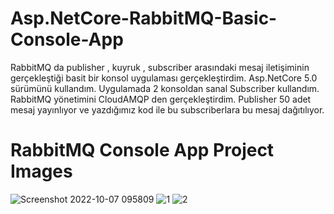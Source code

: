 # Asp.NetCore-RabbitMQ-Basic-Console-App
RabbitMQ da publisher , kuyruk , subscriber arasındaki mesaj iletişiminin gerçekleştiği basit bir konsol uygulaması gerçekleştirdim. Asp.NetCore 5.0 sürümünü kullandım. Uygulamada 2 konsoldan sanal Subscriber kullandım. RabbitMQ yönetimini CloudAMQP den gerçekleştirdim. Publisher 50 adet mesaj yayınlıyor ve yazdığımız kod ile bu subscriberlara bu mesaj dağıtılıyor.

# RabbitMQ Console App Project Images #
![Screenshot 2022-10-07 095809](https://user-images.githubusercontent.com/68101192/194499609-fcaabb79-01e2-48f8-ac69-822ab668093c.png)
![1](https://user-images.githubusercontent.com/68101192/194499663-fa37cf88-c842-4a27-8b29-7455c949a3d3.png)
![2](https://user-images.githubusercontent.com/68101192/194499671-da152eb9-3d79-407c-ba59-6803d6c5bc8f.png)
